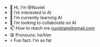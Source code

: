 - 👋 Hi, I’m @Nuviet
- 👀 I’m interested in AI
- 🌱 I’m currently learning AI
- 💞️ I’m looking to collaborate on AI
- 📫 How to reach me nuvietam@gmail.com
- 😄 Pronouns: he/him
- ⚡ Fun fact: I'm so fat

<!---
Nuviet/Nuviet is a ✨ special ✨ repository because its `README.md` (this file) appears on your GitHub profile.
You can click the Preview link to take a look at your changes.
--->
